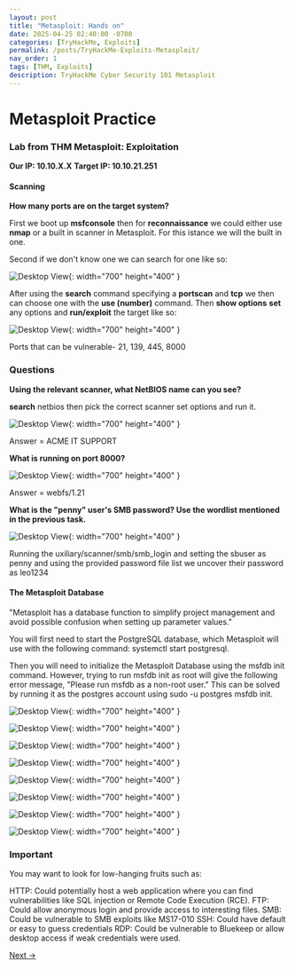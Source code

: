 ```yaml
---
layout: post
title: "Metasploit: Hands on"
date: 2025-04-25 02:40:00 -0700
categories: [TryHackMe, Exploits]
permalink: /posts/TryHackMe-Exploits-Metasploit/
nav_order: 1
tags: [THM, Exploits]
description: TryHackMe Cyber Security 101 Metasploit
---
```

# Metasploit Practice

### Lab from THM Metasploit: Exploitation

**Our IP: 10.10.X.X**
**Target IP: 10.10.21.251**

#### **Scanning**

**How many ports are on the target system?**

First we boot up **msfconsole** then for **reconnaissance** we could either use **nmap** or a built in scanner in Metasploit. For this istance we will the built in one. 

Second if we don't know one we can search for one like so:

![Desktop View](/assets/img/THM-Metasploit/THM-8.png){: width="700" height="400" }

After using the **search** command specifying a **portscan** and **tcp** we then can choose one with the **use (number)** command. Then **show options** **set** any options and **run/exploit** the target like so:

![Desktop View](/assets/img/THM-Metasploit/THM-9.png){: width="700" height="400" }

Ports that can be vulnerable- 21, 139, 445, 8000

### Questions

**Using the relevant scanner, what NetBIOS name can you see?**

**search** netbios then pick the correct scanner set options and run it.

![Desktop View](/assets/img/THM-Metasploit/THM-10.png){: width="700" height="400" }

Answer = ACME IT SUPPORT

**What is running on port 8000?**

![Desktop View](/assets/img/THM-Metasploit/THM-11.png){: width="700" height="400" }

Answer = webfs/1.21

**What is the "penny" user's SMB password? Use the wordlist mentioned in the previous task.**

![Desktop View](/assets/img/THM-Metasploit/THM-12.png){: width="700" height="400" }

Running the uxiliary/scanner/smb/smb_login and setting the sbuser as penny and using the provided password file list we uncover their password as leo1234

#### **The Metasploit Database**

"Metasploit has a database function to simplify project management and avoid possible confusion when setting up parameter values." 

You will first need to start the PostgreSQL database, which Metasploit will use with the following command: systemctl start postgresql.

Then you will need to initialize the Metasploit Database using the msfdb init command. However, trying to run msfdb init as root will give the following error message, "Please run msfdb as a non-root user." This can be solved by running it as the postgres account using sudo -u postgres msfdb init.

![Desktop View](/assets/img/THM-Metasploit/THM-13.png){: width="700" height="400" }

![Desktop View](/assets/img/THM-Metasploit/THM-14.png){: width="700" height="400" }

![Desktop View](/assets/img/THM-Metasploit/THM-15.png){: width="700" height="400" }

![Desktop View](/assets/img/THM-Metasploit/THM-17.png){: width="700" height="400" }

![Desktop View](/assets/img/THM-Metasploit/THM-18.png){: width="700" height="400" }

![Desktop View](/assets/img/THM-Metasploit/THM-19.png){: width="700" height="400" }

![Desktop View](/assets/img/THM-Metasploit/THM-20.png){: width="700" height="400" }

![Desktop View](/assets/img/THM-Metasploit/THM-21.png){: width="700" height="400" }

### **Important**

You may want to look for low-hanging fruits such as:

HTTP: Could potentially host a web application where you can find vulnerabilities like SQL injection or Remote Code Execution (RCE).
FTP: Could allow anonymous login and provide access to interesting files.
SMB: Could be vulnerable to SMB exploits like MS17-010
SSH: Could have default or easy to guess credentials
RDP: Could be vulnerable to Bluekeep or allow desktop access if weak credentials were used. 

[Next →](/posts/TryHackMe-Exploits-Metasploit/page2)